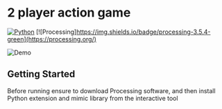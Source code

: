 # 2 player action game

[![Python](https://img.shields.io/badge/python-3.6%2B-blue?style=flat-square)](https://www.python.org/)
[![Processing]https://img.shields.io/badge/processing-3.5.4-green](https://processing.org/)

![Demo](./assets/demo.gif)

## Getting Started

Before running ensure to download Processing software, and then install Python extension and mimic library from the interactive tool
